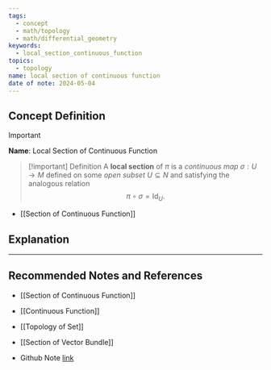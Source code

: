 ```yaml
---
tags:
  - concept
  - math/topology
  - math/differential_geometry
keywords:
  - local_section_continuous_function
topics:
  - topology
name: local section of continuous function
date of note: 2024-05-04
---
```


## Concept Definition

>[!important]
>**Name**: Local Section of Continuous Function


>[!important] Definition
>A **local section** of $\pi$ is a *continuous map* $\sigma: U \rightarrow M$ defined on some *open subset* $U \subseteq N$ and satisfying the analogous relation $$\pi \circ \sigma = \text{Id}_U.$$

- [[Section of Continuous Function]]
## Explanation






-----------
##  Recommended Notes and References

- [[Section of Continuous Function]]
- [[Continuous Function]]
- [[Topology of Set]]

- [[Section of Vector Bundle]]

- Github Note [link](https://github.com/TianpeiLuke/SelfStudyNotes/tree/master/self-study/probability_and_measure_theory)